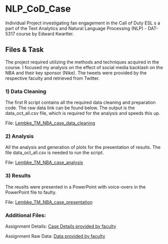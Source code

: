 # NLP_CoD_Case

Individual Project investigating fan engagement in the Call of Duty ESL s a part of the Text Analytics and Natural Language Processing (NLP) - DAT-5317 course by Edward Kwartler. 

## Files & Task
The project required utilizing the methods and techniques acquired in the course. I focused my analysis on the effect of social media backlash on the NBA and their key sponsor (Nike). The tweets were provided by the respective faculty and retrieved from Twitter. 

### 1) Data Cleaning 
The first R script contains all the required data cleaning and preparation code. The raw data link can be found below. The output is the data_oct_all.csv file, which is required for the analysis and speeds this up. 

File: [Lembke_TM_NBA_case_data_cleaning](https://github.com/maxlembke/NLP_NBA_Fan_Engagement_Case/blob/main/Lembke_TM_NBA_case_data_cleaning.R)

### 2) Analysis 

All the analysis and generation of plots for the presentation of results. The file data_oct_all.csv is needed to run the script. 

File: [Lembke_TM_NBA_case_analysis](https://github.com/maxlembke/NLP_NBA_Fan_Engagement_Case/blob/main/Lembke_TM_NBA_case_analysis.R)

### 3) Results
The reuslts were presented in a PowerPoint with voice-overs in the PowerPoint file to faulty. 

File: [Lembke_TM_NBA_case_presentation](https://github.com/maxlembke/NLP_NBA_Fan_Engagement_Case/blob/main/Lembke_TM_NBA_case_presentation_v1.pptx)

### Additional Files: 
Assignment Details: [Case Details provided by faculty](https://github.com/maxlembke/NLP_NBA_Fan_Engagement_Case/blob/main/NBA%20Fan%20Engagement%20Case.docx)

Assignment Raw Data: [Data provided by faculty](https://github.com/maxlembke/hult_NLP_student/blob/main/cases/NBA%20Fan%20Engagement/data/A_Oct2019.csv)
